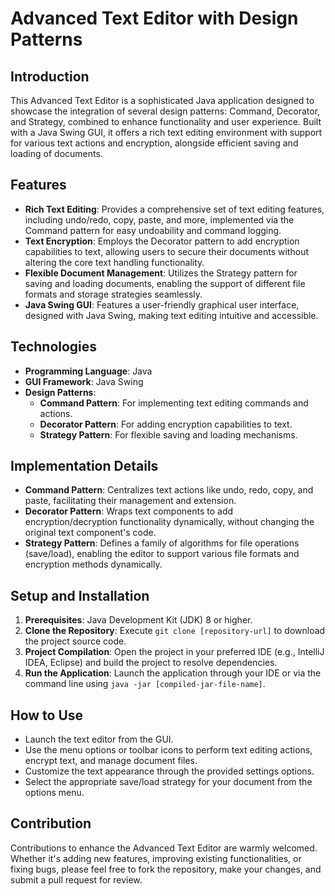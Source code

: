 # Advanced Text Editor with Design Patterns

## Introduction
This Advanced Text Editor is a sophisticated Java application designed to showcase the integration of several design patterns: Command, Decorator, and Strategy, combined to enhance functionality and user experience. Built with a Java Swing GUI, it offers a rich text editing environment with support for various text actions and encryption, alongside efficient saving and loading of documents.

## Features
- **Rich Text Editing**: Provides a comprehensive set of text editing features, including undo/redo, copy, paste, and more, implemented via the Command pattern for easy undoability and command logging.
- **Text Encryption**: Employs the Decorator pattern to add encryption capabilities to text, allowing users to secure their documents without altering the core text handling functionality.
- **Flexible Document Management**: Utilizes the Strategy pattern for saving and loading documents, enabling the support of different file formats and storage strategies seamlessly.
- **Java Swing GUI**: Features a user-friendly graphical user interface, designed with Java Swing, making text editing intuitive and accessible.

## Technologies
- **Programming Language**: Java
- **GUI Framework**: Java Swing
- **Design Patterns**:
  - **Command Pattern**: For implementing text editing commands and actions.
  - **Decorator Pattern**: For adding encryption capabilities to text.
  - **Strategy Pattern**: For flexible saving and loading mechanisms.

## Implementation Details
- **Command Pattern**: Centralizes text actions like undo, redo, copy, and paste, facilitating their management and extension.
- **Decorator Pattern**: Wraps text components to add encryption/decryption functionality dynamically, without changing the original text component's code.
- **Strategy Pattern**: Defines a family of algorithms for file operations (save/load), enabling the editor to support various file formats and encryption methods dynamically.

## Setup and Installation
1. **Prerequisites**: Java Development Kit (JDK) 8 or higher.
2. **Clone the Repository**: Execute `git clone [repository-url]` to download the project source code.
3. **Project Compilation**: Open the project in your preferred IDE (e.g., IntelliJ IDEA, Eclipse) and build the project to resolve dependencies.
4. **Run the Application**: Launch the application through your IDE or via the command line using `java -jar [compiled-jar-file-name]`.

## How to Use
- Launch the text editor from the GUI.
- Use the menu options or toolbar icons to perform text editing actions, encrypt text, and manage document files.
- Customize the text appearance through the provided settings options.
- Select the appropriate save/load strategy for your document from the options menu.

## Contribution
Contributions to enhance the Advanced Text Editor are warmly welcomed. Whether it's adding new features, improving existing functionalities, or fixing bugs, please feel free to fork the repository, make your changes, and submit a pull request for review.

